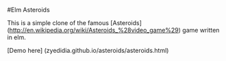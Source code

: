 #Elm Asteroids

This is a simple clone of the famous [Asteroids] (http://en.wikipedia.org/wiki/Asteroids_%28video_game%29) game written in elm.

[Demo here] (zyedidia.github.io/asteroids/asteroids.html)
